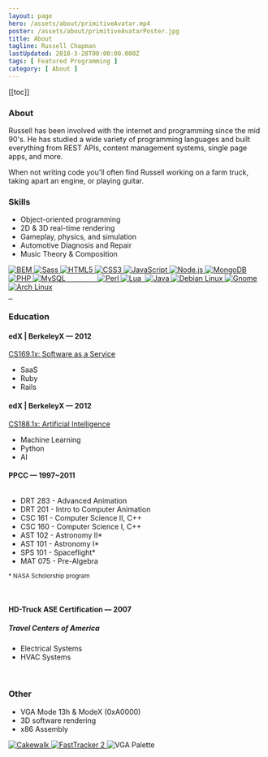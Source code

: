 ```yaml
---
layout: page
hero: /assets/about/primitiveAvatar.mp4
poster: /assets/about/primitiveAvatarPoster.jpg
title: About
tagline: Russell Chapman
lastUpdated: 2018-3-28T00:00:00.000Z
tags: [ Featured Programming ]
category: [ About ]
---
```


[[toc]]

### About

Russell has been involved with the internet and programming since the mid 90's. He has studied a wide variety of programming languages and built everything from REST APIs, content management systems, single page apps, and more.

When not writing code you'll often find Russell working on a farm truck, taking apart an engine, or playing guitar.

### Skills

- Object-oriented programming
- 2D &amp; 3D real-time rendering
- Gameplay, physics, and simulation
- Automotive Diagnosis and Repair
- Music Theory & Composition

<a href="http://getbem.com/">
  <img class="lazyLoad tiny" data-src="/aluminium-spider/assets/logo/bemCSS.svg" alt="BEM"/>
</a>
<a href="http://sass-lang.com/">
  <img class="lazyLoad tiny" data-src="/aluminium-spider/assets/logo/logoSass.png" alt="Sass"/>
</a>
<a href="https://en.wikipedia.org/wiki/HTML">
  <img class="lazyLoad thumbnail" data-src="/aluminium-spider/assets/logo/logoHTML5.png" alt="HTML5"/>
</a>
<a href="https://en.wikipedia.org/wiki/Cascading_Style_Sheets">
  <img class="lazyLoad thumbnail" data-src="/aluminium-spider/assets/logo/logoCSS3.png" alt="CSS3"/>
</a>
<a href="https://en.wikipedia.org/wiki/JavaScript">
  <img class="lazyLoad thumbnail" data-src="/aluminium-spider/assets/logo/logoJavascript.png" alt="JavaScript"/>
</a>
<a href="https://nodejs.org/">
  <img class="lazyLoad tiny" data-src="/aluminium-spider/assets/logo/logoNodeJS.png" alt="Node.js"/>
</a>
<a href="https://www.mongodb.com/">
  <img class="lazyLoad tiny" data-src="/aluminium-spider/assets/logo/logoMongoDB.png" alt="MongoDB"/>
</a>
<a href="https://en.wikipedia.org/wiki/PHP">
  <img class="lazyLoad tiny" data-src="/aluminium-spider/assets/logo/logoPHP.png" alt="PHP"/>
</a>
<a href="https://www.mysql.com/">
  <img class="lazyLoad tiny" data-src="/aluminium-spider/assets/logo/logoMySQL.png" alt="MySQL"/>
</a>
<a href="">
  <img class="lazyLoad tiny" data-src="/aluminium-spider/assets/logo/logoJekyll.png"/>
</a>
<a href="">
  <img class="lazyLoad thumbnail" data-src="/aluminium-spider/assets/logo/logoJoomla.png"/>
</a>
<a href="">
  <img class="lazyLoad thumbnail" data-src="/aluminium-spider/assets/logo/logoWordpress.png"/>
</a>
<a href="">
  <img class="lazyLoad thumbnail" data-src="/aluminium-spider/assets/logo/logoRubyOnRails.png"/>
</a>
<a href="https://bower.io/">
  <img class="lazyLoad thumbnail" data-src="/aluminium-spider/assets/logo/logoBower.png"/>
</a>
<a href="https://gruntjs.com/">
  <img class="lazyLoad thumbnail" data-src="/aluminium-spider/assets/logo/logoGrunt.png"/>
</a>
<a href="https://gulpjs.com/">
  <img class="lazyLoad thumbnail" data-src="/aluminium-spider/assets/logo/logoGulp.png"/>
</a>
<a href="https://github.com/">
  <img class="lazyLoad tiny" data-src="/aluminium-spider/assets/logo/logoGithub.png"/>
</a>
<a href="">
  <img class="lazyLoad tiny" data-src="/aluminium-spider/assets/logo/logoJQuery.png"/>
</a>
<a href="">
  <img class="lazyLoad thumbnail" data-src="/aluminium-spider/assets/logo/logoWebComponents.png"/>
</a>
<a href="">
  <img class="lazyLoad thumbnail" data-src="/aluminium-spider/assets/logo/logoPolymer.png"/>
</a>
<a href="">
  <img class="lazyLoad thumbnail" data-src="/aluminium-spider/assets/logo/logoAMP.png"/>
</a>
<a href="">
  <img class="lazyLoad thumbnail" data-src="/aluminium-spider/assets/logo/logoBackbone.png"/>
</a>
<a href="">
  <img class="lazyLoad thumbnail" data-src="/aluminium-spider/assets/logo/logoMarionette.png"/>
</a>
<a href="">
  <img class="lazyLoad tiny" data-src="/aluminium-spider/assets/logo/logoWebGL.png"/>
</a>
<a href="https://en.wikipedia.org/wiki/Perl">
  <img class="lazyLoad thumbnail" data-src="/aluminium-spider/assets/logo/logoPerl.png" alt="Perl"/>
</a>
<a href="https://www.lua.org/">
  <img class="lazyLoad thumbnail" data-src="/aluminium-spider/assets/logo/logoLua.png" alt="Lua"/>
</a>
<a href="https://www.python.org/">
  <img class="lazyLoad tiny" data-src="/aluminium-spider/assets/logo/logoPython.png"/>
</a>
<a href="https://en.wikipedia.org/wiki/Java_(programming_language)">
  <img class="lazyLoad tiny" data-src="/aluminium-spider/assets/logo/logoJava.png" alt="Java"/>
</a>
<a href="https://www.debian.org/">
  <img class="lazyLoad thumbnail" data-src="/aluminium-spider/assets/software/linuxDebian.png" alt="Debian Linux"/>
</a>
<a href="https://www.gnome.org/">
  <img class="lazyLoad thumbnail" data-src="/aluminium-spider/assets/software/linuxGnome.png" alt="Gnome"/>
</a>
<a href="https://www.archlinux.org/">
  <img class="lazyLoad tiny" data-src="/aluminium-spider/assets/software/linuxArch.png" alt="Arch Linux"/>
</a>
<br/>
<a href="https://www.upwork.com/">
  <img class="lazyLoad thumbnail" data-src="/aluminium-spider/assets/logo/logoUpWork.png"/>
</a>
<a href="https://www.elance.com/">
  <img class="lazyLoad thumbnail" data-src="/aluminium-spider/assets/logo/logoElance.png"/>
</a>
<a href="https://www.upwork.com/">
  <img class="lazyLoad thumbnail" data-src="/aluminium-spider/assets/logo/logoODesk.png"/>
</a>

### Education

#### edX | BerkeleyX &#8212; 2012

<a href="https://verify.edx.org/cert/5e306e9de87e4b699e30024caa925ff7">CS169.1x: Software as a Service
  <br/>
  <img class="lazyLoad thumbnail" data-src="/aluminium-spider/assets/professional/saasCert.png">
</a>


- SaaS
- Ruby
- Rails

#### edX | BerkeleyX &#8212; 2012

<a href="https://verify.edx.org/cert/3e462d2a82e94c4da653c63924dbc56a">CS188.1x: Artificial Intelligence
  <br/>
  <img class="lazyLoad thumbnail" data-src="/aluminium-spider/assets/professional/AICert.png">
</a>


- Machine Learning
- Python
- AI

#### PPCC &#8212; 1997~2011

<img class="lazyLoad thumbnail" data-src="/aluminium-spider/assets/logo/logoPPCC.svg">

- DRT 283 - Advanced Animation
- DRT 201 - Intro to Computer Animation
- CSC 161 - Computer Science II,‭ C++
- CSC 160 - Computer Science I, C++
- AST 102 - Astronomy II*
- AST 101 - Astronomy I*
- SPS 101 - Spaceflight*
- MAT 075 - Pre-Algebra

<small>* NASA Scholorship program</small>

<img class="lazyLoad tiny" data-src="/aluminium-spider/assets/books/C++ProgrammingProgramDesignIncludingDataStructures4thEdition.jpg"/>
<img class="lazyLoad tiny" data-src="/aluminium-spider/assets/books/TheIllustrated3DStudioQuickReferenceR4.jpg"/>
<img class="lazyLoad tiny" data-src="/aluminium-spider/assets/logo/logoNASA.png"/>

#### HD-Truck ASE Certification &mdash; 2007

##### Travel Centers of America

- Electrical Systems
- HVAC Systems

<img class="lazyLoad tiny" data-src="/aluminium-spider/assets/logo/logoASE.svg">
<img class="lazyLoad tiny" data-src="/aluminium-spider/assets/automotive/aseT6.jpg"/>
<img class="lazyLoad tiny" data-src="/aluminium-spider/assets/automotive/aseT7.jpg"/>
<br/>
<img class="lazyLoad thumbnail" data-src="/aluminium-spider/assets/automotive/freightliner.gif"/>

### Other

- VGA Mode 13h &amp; ModeX (0xA0000)
- 3D software rendering
- x86 Assembly

<a href="https://en.wikipedia.org/wiki/Cakewalk_(sequencer)">
  <img class="lazyLoad thumbnail" data-src="/aluminium-spider/assets/software/cakewalkSequencer.jpg" alt="Cakewalk"/>
</a>
<a href="https://en.wikipedia.org/wiki/FastTracker_2">
  <img class="lazyLoad thumbnail" data-src="/aluminium-spider/assets/software/pcFastTracker2.jpg" alt="FastTracker 2"/>
</a>
<img class="lazyLoad tiny" data-src="/aluminium-spider/assets/software/pcVGAPalette.jpg" alt="VGA Palette"/>
<br/>
<img class="lazyLoad tiny" data-src="/aluminium-spider/assets/backgrounds/speedometer.jpg">
<img class="lazyLoad tiny" data-src="/aluminium-spider/assets/automotive/wrenches.jpg"/>
<img class="lazyLoad thumbnail" data-src="/aluminium-spider/assets/backgrounds/technician.jpg">

<!--
<p>Portfolio CMS Site My personal portfolio/website. Custom made CMS. Used php, css, html5 &amp; javascript. <a href="http://old-rssll.rhcloud.com/">http://old-rssll.rhcloud.com/</a></p>
<p>(2006) Police State Project A multi-player RPG based on Mutli Theft Auto engine. Used LUA, XML, &amp; SQL for client/server, 3D, GUI, and game-play programming. <a href="http://www.multitheftauto.com/">http://www.multitheftauto.com/</a></p>

<h4 id="references">References</h4>
<p>Julie Quigley Graphic Designer, Like Minds Designs info@likemindsdesigns.com (601) 350-0005</p>
<p>Sue Fletcher Owner, Colorado Casket Company coloradocasketcompany@gmail.com (719) 541-3339</p>

<h4 id="history">History</h4>
<ul>
  -
    <p>Like Minds Designs</p>
    <ul>
      - Developer (contract) (3/13 – 7/13)
      - Contracted to build a membership database plug-in as a custom add-on for default Wordpress user profile system.‭ ‬
      - <a href="http://www.likemindsdesigns.com/">http://www.likemindsdesigns.com/</a>
      - PHP/MySQL,‭ ‬JavaScript,‭ ‬HTML,‭ ‬Wordpress
    </ul>

  -
    <p>oDesk</p>
      <ul>
        - Developer (freelance) (3/11 -Current)
        - Web design and software development for multiple clients.
        - <a href="https://www.odesk.com/o/profiles/users/Developer_~01e17cc8adff8bccf3/">https://www.odesk.com/o/profiles/users/Developer_~01e17cc8adff8bccf3/</a>
        - Javascript, JQuery,‭ ‬HTML, ‬CSS,‭ ‬PHP, SQL,‭ ‬Wordpress, Joomla
      </ul>

    -
      <p>Abby Home Care Aurora, CO (303) 369-0322</p>
      <ul>
        - Home Health Aide,‭ Personal Care Provider
        - Part Time (7/10 - Current)
      </ul>

    -
      <p>Quality Inn – Limon, CO (719) 775-0277</p>
        <ul>
          - Front Desk/Maintenance (2/08 - 8/10)
          - Customer service, Cashiering, Accounts/Bookkeeping, MS Office, Spreadsheets, Computer/Network diagnostics/troubleshooting/repair, Hotel Maintenance/Repair.
        </ul>

      -
        <p>Travel Centers of America – Limon, CO (719) 775-2811</p>
        <ul>
          - Service Writer/Advisor and Diesel Technician (4/05 - 9/07)
          - Started as service advisor and switched to technician. Received ASE certifications in HD-Truck HVAC, &amp; Electrical.
          - Diesel Engine diagnosis/repair, HD truck repair, Inventory / Parts, Warranty Service / AR / AP, Customer Service, Cashiering.
        </ul>

      -
        <p>La Quinta Inn &amp; Suites – Colorado Springs, CO (719) 527-4788</p>
        <ul>
          - Night Audit (8/03 – 2/05)
          - Customer service, Cashiering, Accounts/Bookkeeping, Office, Audit, reports.
        </ul>

      -
        <p>JL Construction – Simla, CO</p>
        <ul>
          - Construction &amp; Equipment Maintenance/Repair (8/01 – 9/03)
          - Residential &amp; Commercial, Framing, Finish &amp; detail work, Dry wall, Paint, General Labor, Trucks and equipment repair.
        </ul>

      -
        <p>Drury Inn – Colorado Springs, CO</p>
        <ul>
          - Night Audit (9/00 – 6/01)
          - Customer service, Cashiering, Accounts/Bookkeeping, Office, Audit, reports.
        </ul>

    </ul>
-->
